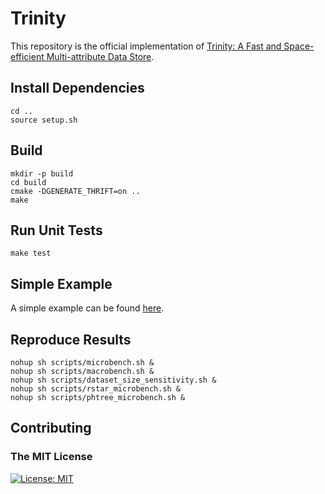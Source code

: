 # Trinity

This repository is the official implementation of [Trinity: A Fast and Space-efficient Multi-attribute Data Store]().  

## Install Dependencies

```
cd ..
source setup.sh
```

## Build

```setup
mkdir -p build
cd build
cmake -DGENERATE_THRIFT=on ..
make
```

## Run Unit Tests
    make test

## Simple Example
A simple example can be found [here](libmdtrie/bench/tpch_bench.cpp). 

## Reproduce Results

```
nohup sh scripts/microbench.sh &
nohup sh scripts/macrobench.sh &
nohup sh scripts/dataset_size_sensitivity.sh &
nohup sh scripts/rstar_microbench.sh &
nohup sh scripts/phtree_microbench.sh &
```

## Contributing

### The MIT License
[![License: MIT](https://img.shields.io/badge/License-MIT-yellow.svg)](https://opensource.org/licenses/MIT)  